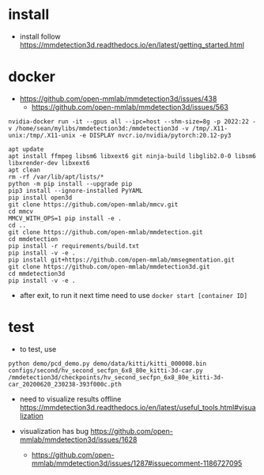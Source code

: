 # install 

- install follow https://mmdetection3d.readthedocs.io/en/latest/getting_started.html

# docker 

- https://github.com/open-mmlab/mmdetection3d/issues/438
  - https://github.com/open-mmlab/mmdetection3d/issues/563

```
nvidia-docker run -it --gpus all --ipc=host --shm-size=8g -p 2022:22 -v /home/sean/mylibs/mmdetection3d:/mmdetection3d -v /tmp/.X11-unix:/tmp/.X11-unix -e DISPLAY nvcr.io/nvidia/pytorch:20.12-py3
```

```
apt update
apt install ffmpeg libsm6 libxext6 git ninja-build libglib2.0-0 libsm6 libxrender-dev libxext6
apt clean
rm -rf /var/lib/apt/lists/*
python -m pip install --upgrade pip
pip3 install --ignore-installed PyYAML
pip install open3d
git clone https://github.com/open-mmlab/mmcv.git
cd mmcv
MMCV_WITH_OPS=1 pip install -e .
cd ..
git clone https://github.com/open-mmlab/mmdetection.git
cd mmdetection
pip install -r requirements/build.txt
pip install -v -e .
pip install git+https://github.com/open-mmlab/mmsegmentation.git
git clone https://github.com/open-mmlab/mmdetection3d.git
cd mmdetection3d
pip install -v -e .
```

- after exit, to run it next time need to use `docker start [container ID]`

# test

- to test, use 
```
python demo/pcd_demo.py demo/data/kitti/kitti_000008.bin configs/second/hv_second_secfpn_6x8_80e_kitti-3d-car.py /mmdetection3d/checkpoints/hv_second_secfpn_6x8_80e_kitti-3d-car_20200620_230238-393f000c.pth 
```

- need to visualize results offline https://mmdetection3d.readthedocs.io/en/latest/useful_tools.html#visualization

- visualization has bug https://github.com/open-mmlab/mmdetection3d/issues/1628
  - https://github.com/open-mmlab/mmdetection3d/issues/1287#issuecomment-1186727095
